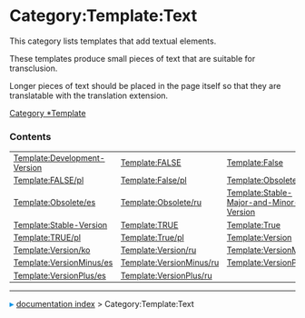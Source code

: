 # Category:Template:Text
This category lists templates that add textual elements.

These templates produce small pieces of text that are suitable for transclusion.

Longer pieces of text should be placed in the page itself so that they are translatable with the translation extension.

[Category   *Template](Category_Template.md)

### Contents

|     |     |     |
| --- | --- | --- |
| [Template:Development-Version](wiki/Template_Development-Version.md) | [Template:FALSE](wiki/Template_FALSE.md) | [Template:False](wiki/Template_False.md) |
| [Template:FALSE/pl](wiki/Template_FALSE/pl.md) | [Template:False/pl](wiki/Template_False/pl.md) | [Template:Obsolete](wiki/Template_Obsolete.md) |
| [Template:Obsolete/es](wiki/Template_Obsolete/es.md) | [Template:Obsolete/ru](wiki/Template_Obsolete/ru.md) | [Template:Stable-Major-and-Minor-Version](wiki/Template_Stable-Major-and-Minor-Version.md) |
| [Template:Stable-Version](wiki/Template_Stable-Version.md) | [Template:TRUE](wiki/Template_TRUE.md) | [Template:True](wiki/Template_True.md) |
| [Template:TRUE/pl](wiki/Template_TRUE/pl.md) | [Template:True/pl](wiki/Template_True/pl.md) | [Template:Version](wiki/Template_Version.md) |
| [Template:Version/ko](wiki/Template_Version/ko.md) | [Template:Version/ru](wiki/Template_Version/ru.md) | [Template:VersionMinus](wiki/Template_VersionMinus.md) |
| [Template:VersionMinus/es](wiki/Template_VersionMinus/es.md) | [Template:VersionMinus/ru](wiki/Template_VersionMinus/ru.md) | [Template:VersionPlus](wiki/Template_VersionPlus.md) |
| [Template:VersionPlus/es](wiki/Template_VersionPlus/es.md) | [Template:VersionPlus/ru](wiki/Template_VersionPlus/ru.md) |



---
![](images/Right_arrow.png) [documentation index](../README.md) > Category:Template:Text
